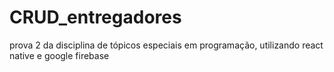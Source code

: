 # CRUD_entregadores
prova 2 da disciplina de tópicos especiais em programação, utilizando react native e google firebase
